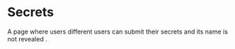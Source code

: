 # Secrets
A page where users different users can submit their secrets and its name is not revealed . 
